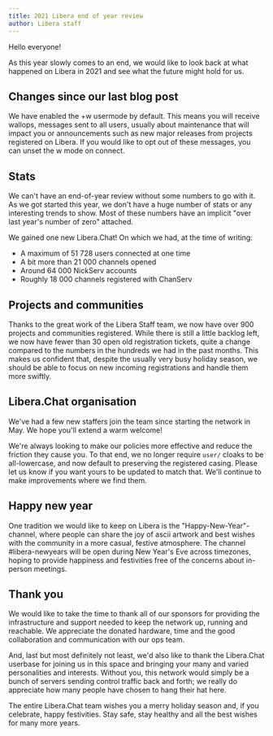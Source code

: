 ```yaml
---
title: 2021 Libera end of year review
author: Libera staff
---
```


Hello everyone!

As this year slowly comes to an end, we would like to look back
at what happened on Libera in 2021 and see
what the future might hold for us.

## Changes since our last blog post

We have enabled the +w usermode by default.
This means you will receive wallops, messages sent to all users,
usually about maintenance that will impact you or announcements
such as new major releases from projects registered on Libera.
If you would like to opt out of these messages,
you can unset the w mode on connect.

## Stats

We can't have an end-of-year review without some numbers to go with it.
As we got started this year, we don't have a huge number of stats
or any interesting trends to show.
Most of these numbers have an implicit
"over last year's number of zero" attached.

We gained one new Libera.Chat! On which we had, at the time of writing:

- A maximum of 51 728 users connected at one time
- A bit more than 21 000 channels opened
- Around 64 000 NickServ accounts
- Roughly 18 000 channels registered with ChanServ

## Projects and communities

Thanks to the great work of the Libera Staff team,
we now have over 900 projects and communities registered.
While there is still a little backlog left, we now have fewer than 30 open old
registration tickets, quite a change compared to the numbers in the hundreds
we had in the past months. This makes us confident that, despite the usually
very busy holiday season, we should be able to focus on new incoming
registrations and handle them more swiftly.

## Libera.Chat organisation

We've had a few new staffers join the team since starting the network in May.
We hope you'll extend a warm welcome!

We're always looking to make our policies more effective and reduce
the friction they cause you. To that end, we no longer require `user/` cloaks
to be all-lowercase, and now default to preserving the registered casing.
Please let us know if you want yours to be updated to match that.
We'll continue to make improvements where we find them.

## Happy new year

One tradition we would like to keep on Libera is the "Happy-New-Year"-channel,
where people can share the joy of ascii artwork and best wishes
with the community in a more casual, festive atmosphere.
The channel #libera-newyears will be open during New Year's Eve
across timezones, hoping to provide happiness and festivities
free of the concerns about in-person meetings.

## Thank you

We would like to take the time to thank all of our sponsors for providing the
infrastructure and support needed to keep the network
up, running and reachable. We appreciate the donated hardware, time and the
good collaboration and communication with our ops team.

And, last but most definitely not least, we'd also like to thank
the Libera.Chat userbase for joining us in this space and bringing your many
and varied personalities and interests. Without you, this network would simply
be a bunch of servers sending control traffic back and forth;
we really do appreciate how many people have chosen to hang their hat here.

The entire Libera.Chat team wishes you a merry holiday season and,
if you celebrate, happy festivities.
Stay safe, stay healthy and all the best wishes for many more years.
